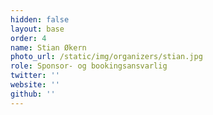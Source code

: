 ```yaml
---
hidden: false
layout: base
order: 4
name: Stian Økern
photo_url: /static/img/organizers/stian.jpg
role: Sponsor- og bookingsansvarlig
twitter: ''
website: ''
github: ''
---
```


